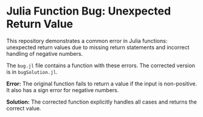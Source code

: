 # Julia Function Bug: Unexpected Return Value

This repository demonstrates a common error in Julia functions: unexpected return values due to missing return statements and incorrect handling of negative numbers. 

The `bug.jl` file contains a function with these errors. The corrected version is in `bugSolution.jl`.

**Error:** The original function fails to return a value if the input is non-positive. It also has a sign error for negative numbers. 

**Solution:** The corrected function explicitly handles all cases and returns the correct value.
